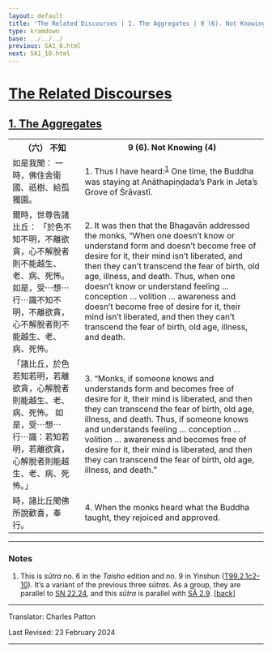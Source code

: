 ```yaml
---
layout: default
title: 'The Related Discourses | 1. The Aggregates | 9 (6). Not Knowing (4)'
type: kramdown
base: ../../../
previous: SA1_8.html
next: SA1_10.html
---
```


<h1><a href='../index.html'>The Related Discourses</a></h1>
<h2><a href='index.html'>1. The Aggregates</a></h2>

<table class="trans">
  <th class='ch'>（六） 不知</th>
  <th class='en'>9 (6). Not Knowing (4)</th>
  <tr>
    <td title='t99.2.1c2'>如是我聞： 一時，佛住舍衛國、祇樹、給孤獨園。</td>
    <td id='p1'>1. Thus I have heard:<sup id="ref1"><a href="#n1">1</a></sup> One time, the Buddha was staying at Anāthapiṇḍada’s Park in Jeta’s Grove of Śrāvastī.</td>
  </tr>
  <tr>
    <td title='t99.2.1c3'>爾時，世尊告諸比丘： 「於色不知不明，不離欲貪，心不解脫者則不能越生、老、病、死怖。 如是，受⋯想⋯行⋯識不知不明，不離欲貪，心不解脫者則不能越生、老、病、死怖。</td>
    <td id='p2'>2. It was then that the Bhagavān addressed the monks, “When one doesn’t know or understand form and doesn’t become free of desire for it, their mind isn’t liberated, and then they can’t transcend the fear of birth, old age, illness, and death. Thus, when one doesn’t know or understand feeling … conception … volition … awareness and doesn’t become free of desire for it, their mind isn’t liberated, and then they can’t transcend the fear of birth, old age, illness, and death.</td>
  </tr>
  <tr>
    <td title='t99.2.1c6'>「諸比丘，於色若知若明，若離欲貪，心解脫者則能越生、老、病、死怖。 如是，受⋯想⋯行⋯識：若知若明，若離欲貪，心解脫者則能越生、老、病、死怖。」</td>
    <td id='p3'>3. “Monks, if someone knows and understands form and becomes free of desire for it, their mind is liberated, and then they can transcend the fear of birth, old age, illness, and death. Thus, if someone knows and understands feeling … conception … volition … awareness and becomes free of desire for it, their mind is liberated, and then they can transcend the fear of birth, old age, illness, and death.”</td>
  </tr>
  <tr>
    <td title='t99.2.1c10'>時，諸比丘聞佛所說歡喜，奉行。</td>
    <td id='p4'>4. When the monks heard what the Buddha taught, they rejoiced and approved.</td>
  </tr>
</table>

<hr/>

<h3 id="notes">Notes</h3>

<ol>
<li id="n1">This is <em>sūtra</em> no. 6 in the <cite>Taisho</cite> edition and no. 9 in Yinshun (<a href="https://cbetaonline.dila.edu.tw/zh/T02n0099_p0001c02" target="_blank">T99.2.1c2-10</a>). It’s a variant of the previous three <em>sūtra</em>s. As a group, they are parallel to <a href="https://suttacentral.net/sn22.24" target="_blank">SN 22.24</a>, and this <em>sūtra</em> is parallel with <a href="../02/SA2_9.html" target="_blank">SĀ 2.9</a>. [<a href="#ref1">back</a>]</li>
</ol>
<hr/>

<p class="translator">Translator: Charles Patton</p>
<p class='revised'>Last Revised: 23 February 2024</p>

<hr/>
